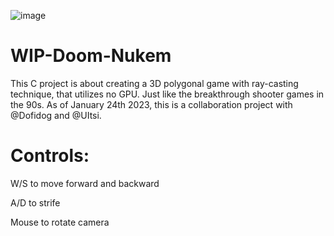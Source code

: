 ![image](https://user-images.githubusercontent.com/58728833/218313389-d6dec31b-1946-4155-84f2-46324508beaf.png)


# WIP-Doom-Nukem

This C project is about creating a 3D polygonal game with ray-casting technique,
that utilizes no GPU. Just like the breakthrough shooter games in the 90s.
As of January 24th 2023, this is a collaboration project with @Dofidog and @UItsi.


# Controls:

W/S to move forward and backward

A/D to strife

Mouse to rotate camera
